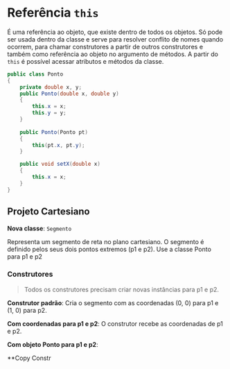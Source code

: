 # Referência `this`

É uma referência ao objeto, que existe dentro de todos os objetos. Só pode ser usada dentro da classe e serve para resolver conflito de nomes quando ocorrem, para chamar construtores a partir de outros construtores e também como referência ao objeto no argumento de métodos.
A partir do `this` é possível acessar atributos e métodos da classe.

```java
public class Ponto
{
	private double x, y;
	public Ponto(double x, double y)
	{
		this.x = x;
		this.y = y;
	}
	
	public Ponto(Ponto pt)
	{
		this(pt.x, pt.y);
	}

	public void setX(double x)
	{
		this.x = x;
	}
}
```

## Projeto Cartesiano

**Nova classe**: `Segmento`

Representa um segmento de reta no plano cartesiano. O segmento é definido pelos seus dois pontos extremos (p1 e p2). Use a classe Ponto para p1 e p2

### Construtores

> Todos os construtores precisam criar novas instâncias para p1 e p2.

**Construtor padrão**:
Cria o segmento com as coordenadas (0, 0) para p1 e (1, 0) para p2.

**Com coordenadas para p1 e p2**:
O construtor recebe as coordenadas de p1 e p2.

**Com objeto Ponto para p1 e p2**:

**Copy Constr
<!--stackedit_data:
eyJoaXN0b3J5IjpbNjc3NzkwOTA2LC0xOTc4MTM0NTY2LDE0Mj
YyNDExMzNdfQ==
-->